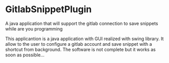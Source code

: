 # GitlabSnippetPlugin
A java application that will support the gitlab connection to save snippets while are you programming

This applicantion is a java application with GUI realized with swing library. It allow to the user to configure a gitlab account and save snippet with a shortcut from background. The software is not complete but it works as soon as possible...
